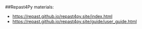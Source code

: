 ##Repast4Py materials:
- https://repast.github.io/repast4py.site/index.html   
- https://repast.github.io/repast4py.site/guide/user_guide.html   
